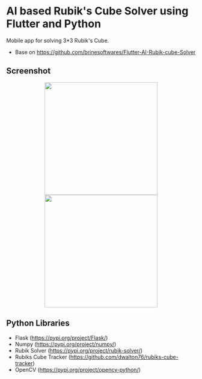 # AI based Rubik's Cube Solver using Flutter and Python

Mobile app for solving 3*3 Rubik's Cube.
 - Base on https://github.com/brinesoftwares/Flutter-AI-Rubik-cube-Solver

## Screenshot

 <p align="center">
  <img src="https://github.com/brinesoftwares/Flutter-AI-Rubik-cube-Solver/blob/master/screenshots/ss2.jpg?raw=true" width="300" >
  <img src="https://github.com/brinesoftwares/Flutter-AI-Rubik-cube-Solver/blob/master/screenshots/ss1.jpg?raw=true" width="300" >
</p>

## Python Libraries

  - Flask (https://pypi.org/project/Flask/)
  - Numpy (https://pypi.org/project/numpy/)
  - Rubik Solver (https://pypi.org/project/rubik-solver/)
  - Rubiks Cube Tracker (https://github.com/dwalton76/rubiks-cube-tracker)
  - OpenCV (https://pypi.org/project/opencv-python/)
 
